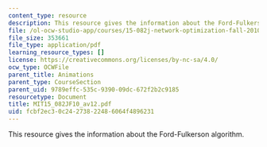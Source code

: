 ```yaml
---
content_type: resource
description: This resource gives the information about the Ford-Fulkerson algorithm.
file: /ol-ocw-studio-app/courses/15-082j-network-optimization-fall-2010/fcbf2ec30c24273822486064f4896231_MIT15_082JF10_av12.pdf
file_size: 353661
file_type: application/pdf
learning_resource_types: []
license: https://creativecommons.org/licenses/by-nc-sa/4.0/
ocw_type: OCWFile
parent_title: Animations
parent_type: CourseSection
parent_uid: 9789effc-535c-9390-09dc-672f2b2c9185
resourcetype: Document
title: MIT15_082JF10_av12.pdf
uid: fcbf2ec3-0c24-2738-2248-6064f4896231
---
```

This resource gives the information about the Ford-Fulkerson algorithm.